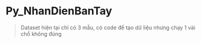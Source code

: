 # Py_NhanDienBanTay

>Dataset hiện tại chỉ có 3 mẫu, có code để tạo dữ liệu nhưng chạy 1 vài chổ không đúng
